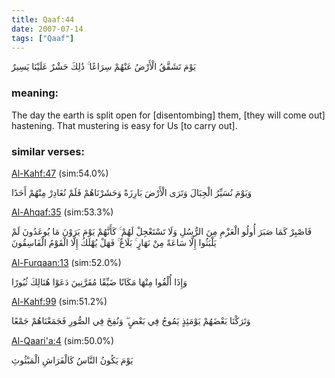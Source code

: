 ```yaml
---
title: Qaaf:44
date: 2007-07-14
tags: ["Qaaf"]
---
```

يَوْمَ تَشَقَّقُ الْأَرْضُ عَنْهُمْ سِرَاعًا ۚ ذَٰلِكَ حَشْرٌ عَلَيْنَا يَسِيرٌ
### meaning: 
The day the earth is split open for [disentombing] them, [they will come out] hastening. That mustering is easy for Us [to carry out].
### similar verses: 

[Al-Kahf:47](/18/47) (sim:54.0%)

وَيَوْمَ نُسَيِّرُ الْجِبَالَ وَتَرَى الْأَرْضَ بَارِزَةً وَحَشَرْنَاهُمْ فَلَمْ نُغَادِرْ مِنْهُمْ أَحَدًا

[Al-Ahqaf:35](/46/35) (sim:53.3%)

فَاصْبِرْ كَمَا صَبَرَ أُولُو الْعَزْمِ مِنَ الرُّسُلِ وَلَا تَسْتَعْجِلْ لَهُمْ ۚ كَأَنَّهُمْ يَوْمَ يَرَوْنَ مَا يُوعَدُونَ لَمْ يَلْبَثُوا إِلَّا سَاعَةً مِنْ نَهَارٍ ۚ بَلَاغٌ ۚ فَهَلْ يُهْلَكُ إِلَّا الْقَوْمُ الْفَاسِقُونَ

[Al-Furqaan:13](/25/13) (sim:52.0%)

وَإِذَا أُلْقُوا مِنْهَا مَكَانًا ضَيِّقًا مُقَرَّنِينَ دَعَوْا هُنَالِكَ ثُبُورًا

[Al-Kahf:99](/18/99) (sim:51.2%)

وَتَرَكْنَا بَعْضَهُمْ يَوْمَئِذٍ يَمُوجُ فِي بَعْضٍ ۖ وَنُفِخَ فِي الصُّورِ فَجَمَعْنَاهُمْ جَمْعًا

[Al-Qaari'a:4](/101/4) (sim:50.0%)

يَوْمَ يَكُونُ النَّاسُ كَالْفَرَاشِ الْمَبْثُوثِ
